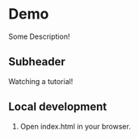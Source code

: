 # Demo

Some Description!

## Subheader

Watching a tutorial!

## Local development

1. Open index.html in your browser.